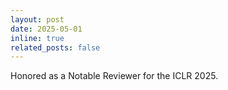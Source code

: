 ```yaml
---
layout: post
date: 2025-05-01
inline: true
related_posts: false
---
```


Honored as a Notable Reviewer for the ICLR 2025.